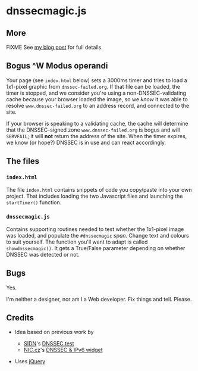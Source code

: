 # dnssecmagic.js

## More

FIXME See [my blog post]() for full details.

## Bogus ^W Modus operandi

Your page (see `index.html` below) sets a 3000ms timer and tries to load a
1x1-pixel graphic from `dnssec-failed.org`. If that file can be loaded, the
timer is stopped, and we consider you're using a non-DNSSEC-validating cache
because your browser loaded the image, so we *know* it was able to resolve
`www.dnssec-failed.org` to an address record, and connected to the site.

If your browser is speaking to a validating cache, the cache will determine
that the DNSSEC-signed zone `www.dnssec-failed.org` is bogus and will `SERVFAIL`;
it will **not** return the address of the site. When the timer 
expires, we know (or hope?) DNSSEC is in use and can react accordingly.

## The files 

### `index.html`

The file `index.html` contains snippets of code you copy/paste into your own
project. That includes loading the two Javascript files and launching the `startTimer()`
function.

### `dnssecmagic.js`

Contains supporting routines needed to test whether the 1x1-pixel image was loaded,
and populate the `#dnssecmagic` _span_. Change text and colours to suit yourself.
The function you'll want to adapt is called `showdnssecmagic()`. It gets a True/False
parameter depending on whether DNSSEC was detected or not.

## Bugs

Yes.

I'm neither a designer, nor am I a Web developer. Fix things and tell.
Please.

## Credits

* Idea based on previous work by
  * [SIDN](http://sidn.nl)'s [DNSSEC test](http://dnssectest.sidn.nl/)
  * [NIC.cz](http://nic.cz)'s [DNSSEC & IPv6 widget](https://labs.nic.cz/page/943/ipv6-widget/)
* Uses [jQuery](http://jquery.com/)


  [1]: http://dnssec-deployment.org/pipermail/dnssec-deployment/2012-July/005995.html
  [2]: http://dnssec-deployment.org/pipermail/dnssec-deployment/2012-July/005996.html
